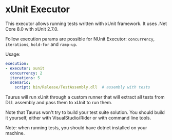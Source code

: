# xUnit Executor

This executor allows running tests written with xUnit framework. It uses .Net Core 8.0 with xUnit 2.7.0.

Follow execution params are possible for NUnit Executor: `concurrency`, `iterations`, `hold-for` and `ramp-up`.

Usage:
```yaml
execution:
- executor: xunit
  concurrency: 2
  iterations: 5
  scenario:
    script: bin/Release/TestAssembly.dll  # assembly with tests
```

Taurus will run xUnit through a custom runner that will extract all tests from DLL assembly
and pass them to xUnit to run them.

Note that Taurus won't try to build your test suite solution. You should build it yourself,
either with VisualStudio/Rider or with command line tools.

Note: when running tests, you should have dotnet installed on your machine.
